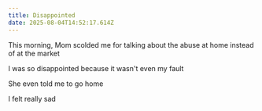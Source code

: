 ```yaml
---
title: Disappointed
date: 2025-08-04T14:52:17.614Z
---
```


This morning, Mom scolded me for talking about the abuse at home instead of at the market

I was so disappointed because it wasn't even my fault

She even told me to go home

I felt really sad
